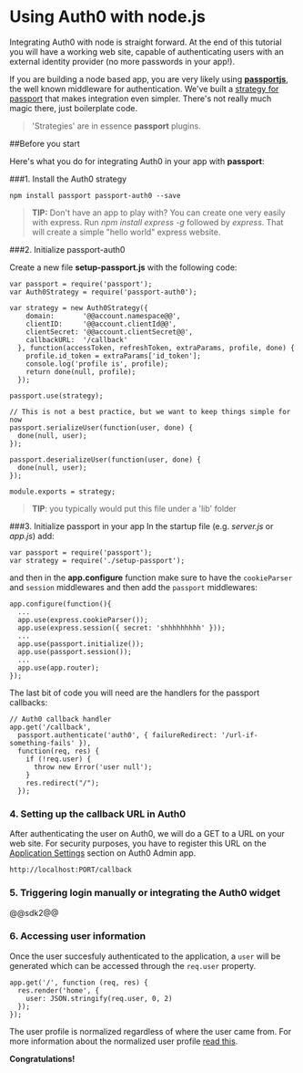 # Using Auth0 with node.js

Integrating Auth0 with node is straight forward. At the end of this tutorial you will have a working web site, capable of authenticating users with an external identity provider (no more passwords in your app!).

If you are building a node based app, you are very likely using [__passportjs__](http://passportjs.org/), the well known middleware for authentication. We've built a [strategy for passport](https://github.com/auth0/passport-auth0) that makes integration even simpler. There's not really much magic there, just boilerplate code.

> 'Strategies' are in essence __passport__ plugins. 

##Before you start

Here's what you do for integrating Auth0 in your app with __passport__:

###1. Install the Auth0 strategy

    npm install passport passport-auth0 --save

> __TIP:__ Don't have an app to play with? You can create one very easily with express. Run _npm install express -g_ followed by _express_. That will create a simple "hello world" express website.

###2. Initialize passport-auth0

Create a new file __setup-passport.js__ with the following code:

    var passport = require('passport');
    var Auth0Strategy = require('passport-auth0');

    var strategy = new Auth0Strategy({  
        domain:       '@@account.namespace@@',
        clientID:     '@@account.clientId@@',
        clientSecret: '@@account.clientSecret@@',
        callbackURL:  '/callback'
      }, function(accessToken, refreshToken, extraParams, profile, done) {
        profile.id_token = extraParams['id_token'];
        console.log('profile is', profile);
        return done(null, profile);
      });

    passport.use(strategy);

    // This is not a best practice, but we want to keep things simple for now
    passport.serializeUser(function(user, done) {
      done(null, user); 
    });

    passport.deserializeUser(function(user, done) {
      done(null, user);
    });

    module.exports = strategy; 

> __TIP__: you typically would put this file under a 'lib' folder

###3. Initialize passport in your app
In the startup file (e.g. _server.js_ or _app.js_) add:

    var passport = require('passport');
    var strategy = require('./setup-passport');

and then in the __app.configure__ function make sure to have the `cookieParser` and `session` middlewares and then add the `passport` middlewares:

    app.configure(function(){
      ...
      app.use(express.cookieParser());
      app.use(express.session({ secret: 'shhhhhhhhh' }));
      ...
      app.use(passport.initialize());
      app.use(passport.session());
      ...
      app.use(app.router);
    });

The last bit of code you will need are the handlers for the passport callbacks:

    // Auth0 callback handler
    app.get('/callback', 
      passport.authenticate('auth0', { failureRedirect: '/url-if-something-fails' }), 
      function(req, res) {
        if (!req.user) {
          throw new Error('user null');
        }
        res.redirect("/");
      });

### 4. Setting up the callback URL in Auth0

  <div class="setup-callback">
  <p>After authenticating the user on Auth0, we will do a GET to a URL on your web site. For security purposes, you have to register this URL on the <a href="@@uiAppSettingsURL@@" target="_new">Application Settings</a> section on Auth0 Admin app.</p>

  <pre><code>http://localhost:PORT/callback</pre></code>
  </div>

### 5. Triggering login manually or integrating the Auth0 widget

@@sdk2@@

### 6. Accessing user information

Once the user succesfuly authenticated to the application, a `user` will be generated which can be accessed through the `req.user` property.

    app.get('/', function (req, res) {
      res.render('home', {
        user: JSON.stringify(req.user, 0, 2)
      });
    });

The user profile is normalized regardless of where the user came from. For more information about the normalized user profile [read this](user-profile).
  
**Congratulations!**
